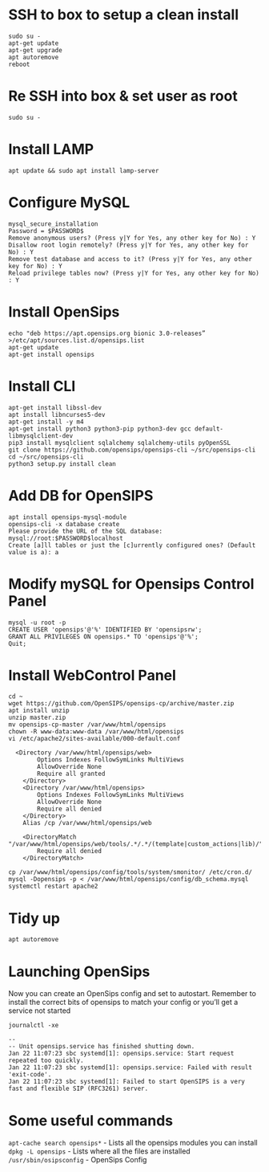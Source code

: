 # SSH to box to setup a clean install
```
sudo su -
apt-get update
apt-get upgrade
apt autoremove
reboot
```

# Re SSH into box & set user as root
```
sudo su -
```

# Install LAMP
```
apt update && sudo apt install lamp-server
```

# Configure MySQL
```
mysql_secure_installation
Password = $PASSWORD$
Remove anonymous users? (Press y|Y for Yes, any other key for No) : Y
Disallow root login remotely? (Press y|Y for Yes, any other key for No) : Y
Remove test database and access to it? (Press y|Y for Yes, any other key for No) : Y
Reload privilege tables now? (Press y|Y for Yes, any other key for No) : Y
```

# Install OpenSips
```
echo "deb https://apt.opensips.org bionic 3.0-releases” >/etc/apt/sources.list.d/opensips.list
apt-get update
apt-get install opensips
```

# Install CLI
```
apt-get install libssl-dev
apt install libncurses5-dev
apt-get install -y m4
apt-get install python3 python3-pip python3-dev gcc default-libmysqlclient-dev
pip3 install mysqlclient sqlalchemy sqlalchemy-utils pyOpenSSL
git clone https://github.com/opensips/opensips-cli ~/src/opensips-cli
cd ~/src/opensips-cli
python3 setup.py install clean
```

# Add DB for OpenSIPS
```
apt install opensips-mysql-module 
opensips-cli -x database create
Please provide the URL of the SQL database: mysql://root:$PASSWORD$localhost
Create [a]ll tables or just the [c]urrently configured ones? (Default value is a): a
```

# Modify mySQL for Opensips Control Panel
```
mysql -u root -p
CREATE USER 'opensips'@'%' IDENTIFIED BY 'opensipsrw';
GRANT ALL PRIVILEGES ON opensips.* TO 'opensips'@'%';
Quit;
```

# Install WebControl Panel
```
cd ~
wget https://github.com/OpenSIPS/opensips-cp/archive/master.zip
apt install unzip
unzip master.zip
mv opensips-cp-master /var/www/html/opensips
chown -R www-data:www-data /var/www/html/opensips
vi /etc/apache2/sites-available/000-default.conf 

  <Directory /var/www/html/opensips/web>
		Options Indexes FollowSymLinks MultiViews
		AllowOverride None
		Require all granted
	</Directory>
	<Directory /var/www/html/opensips>
		Options Indexes FollowSymLinks MultiViews
		AllowOverride None
		Require all denied
	</Directory>
	Alias /cp /var/www/html/opensips/web

	<DirectoryMatch "/var/www/html/opensips/web/tools/.*/.*/(template|custom_actions|lib)/">
		Require all denied
	</DirectoryMatch>

cp /var/www/html/opensips/config/tools/system/smonitor/ /etc/cron.d/
mysql -Dopensips -p < /var/www/html/opensips/config/db_schema.mysql
systemctl restart apache2
```

# Tidy up
```
apt autoremove
```
# Launching OpenSips
Now you can create an OpenSips config and set to autostart.  Remember to install the correct bits of opensips to match your config or you’ll get a service not started 
```
journalctl -xe

-- 
-- Unit opensips.service has finished shutting down.
Jan 22 11:07:23 sbc systemd[1]: opensips.service: Start request repeated too quickly.
Jan 22 11:07:23 sbc systemd[1]: opensips.service: Failed with result 'exit-code'.
Jan 22 11:07:23 sbc systemd[1]: Failed to start OpenSIPS is a very fast and flexible SIP (RFC3261) server.
```

# Some useful commands
 `apt-cache search opensips*` - Lists all the opensips modules you can install
 `dpkg -L opensips` - Lists where all the files are installed
 `/usr/sbin/osipsconfig` - OpenSips Config
